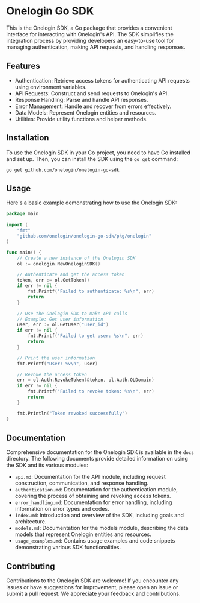# Onelogin Go SDK

This is the Onelogin SDK, a Go package that provides a convenient interface for interacting with Onelogin's API. The SDK simplifies the integration process by providing developers an easy-to-use tool for managing authentication, making API requests, and handling responses.

## Features

- Authentication: Retrieve access tokens for authenticating API requests using environment variables.
- API Requests: Construct and send requests to Onelogin's API.
- Response Handling: Parse and handle API responses.
- Error Management: Handle and recover from errors effectively.
- Data Models: Represent Onelogin entities and resources.
- Utilities: Provide utility functions and helper methods.

## Installation

To use the Onelogin SDK in your Go project, you need to have Go installed and set up. Then, you can install the SDK using the `go get` command:

```shell
go get github.com/onelogin/onelogin-go-sdk
```

## Usage

Here's a basic example demonstrating how to use the Onelogin SDK:

```go
package main

import (
	"fmt"
	"github.com/onelogin/onelogin-go-sdk/pkg/onelogin"
)

func main() {
	// Create a new instance of the Onelogin SDK
	ol := onelogin.NewOneloginSDK()

	// Authenticate and get the access token
	token, err := ol.GetToken()
	if err != nil {
		fmt.Printf("Failed to authenticate: %s\n", err)
		return
	}

	// Use the Onelogin SDK to make API calls
	// Example: Get user information
	user, err := ol.GetUser("user_id")
	if err != nil {
		fmt.Printf("Failed to get user: %s\n", err)
		return
	}

	// Print the user information
	fmt.Printf("User: %v\n", user)

	// Revoke the access token
	err = ol.Auth.RevokeToken(&token, ol.Auth.OLDomain)
	if err != nil {
		fmt.Printf("Failed to revoke token: %s\n", err)
		return
	}

	fmt.Println("Token revoked successfully")
}
```

## Documentation

Comprehensive documentation for the Onelogin SDK is available in the `docs` directory. The following documents provide detailed information on using the SDK and its various modules:

- `api.md`: Documentation for the API module, including request construction, communication, and response handling.
- `authentication.md`: Documentation for the authentication module, covering the process of obtaining and revoking access tokens.
- `error_handling.md`: Documentation for error handling, including information on error types and codes.
- `index.md`: Introduction and overview of the SDK, including goals and architecture.
- `models.md`: Documentation for the models module, describing the data models that represent Onelogin entities and resources.
- `usage_examples.md`: Contains usage examples and code snippets demonstrating various SDK functionalities.

## Contributing

Contributions to the Onelogin SDK are welcome! If you encounter any issues or have suggestions for improvement, please open an issue or submit a pull request. We appreciate your feedback and contributions.
